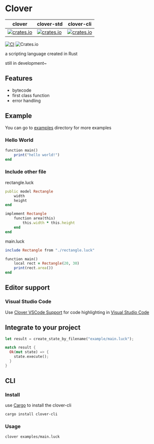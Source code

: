 # Clover

| clover | clover-std | clover-cli |
| ----------- | ------- | ----------- |
| [![crates.io](https://img.shields.io/crates/v/clover.svg)](https://crates.io/crates/clover) | [![crates.io](https://img.shields.io/crates/v/clover-std.svg)](https://crates.io/crates/clover-std)  | [![crates.io](https://img.shields.io/crates/v/clover-cli.svg)](https://crates.io/crates/clover-cli)  |

[![CI](https://github.com/ippan/clover/actions/workflows/build_and_test.yml/badge.svg)](https://github.com/ippan/clover/actions/workflows/build_and_test.yml)
![Crates.io](https://img.shields.io/crates/l/clover)

a scripting language created in Rust

still in development~

## Features
* bytecode
* first class function
* error handling

## Example

You can go to [examples](https://github.com/ippan/clover/tree/master/examples) directory for more examples

### Hello World

```ruby
function main()
    print("hello world!")
end
```

### Include other file

rectangle.luck
```ruby
public model Rectangle
    width
    height
end

implement Rectangle
    function area(this)
        this.width * this.height
    end
end
```

main.luck
```ruby
include Rectangle from "./rectangle.luck"

function main()
    local rect = Rectangle(20, 30)
    print(rect.area())
end
```

## Editor support

### Visual Studio Code

Use [Clover VSCode Support](https://github.com/ippan/vscode-clover) for code highlighting in [Visual Studio Code](https://code.visualstudio.com/)

## Integrate to your project

```rust
let result = create_state_by_filename("example/main.luck");

match result {
  Ok(mut state) => {
    state.execute();
  }
}
```

## CLI

### Install

use [Cargo](https://doc.rust-lang.org/cargo/getting-started/installation.html) to install the clover-cli

```shell
cargo install clover-cli
```

### Usage

```shell
clover examples/main.luck
```